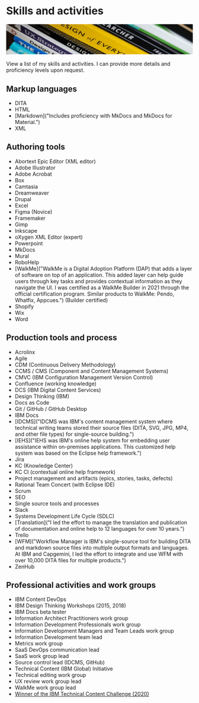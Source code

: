 # Skills and activities

![Skills](images/banner-skills.jpg)

View a list of my skills and activities. I can provide more details and proficiency levels upon request.

## Markup languages

* DITA
* HTML
* [Markdown]("Includes proficiency with MkDocs and MkDocs for Material.")
* XML

## Authoring tools

* Abortext Epic Editor (XML editor)
* Adobe Illustrator
* Adobe Acrobat
* Box
* Camtasia
* Dreamweaver
* Drupal
* Excel
* Figma (Novice)
* Framemaker
* Gimp
* Inkscape
* oXygen XML Editor (expert)
* Powerpoint
* MkDocs
* Mural
* RoboHelp
* [WalkMe]("WalkMe is a Digital Adoption Platform (DAP) that adds a layer of software on top of an application. This added layer can help guide users through key tasks and provides contextual information as they navigate the UI. I was certified as a WalkMe Builder in 2021 through the official certification program. Similar products to WalkMe: Pendo, Whatfix, Appcues.") (Builder certified)
* Shopify
* Wix
* Word

## Production tools and process

* Acrolinx
* Agile
* CDM (Continuous Delivery Methodology)
* CCMS / CMS (Component and Content Management Systems)
* CMVC (IBM Configuration Management Version Control)
* Confluence (working knowledge)
* DCS (IBM Digital Content Services)
* Design Thinking (IBM)
* Docs as Code
* Git / GitHub / GitHub Desktop
* IBM Docs
* [IDCMS]("IDCMS was IBM's content management system where technical writing teams stored their source files (DITA, SVG, JPG, MP4, and other file types) for single-source building.")
* [IEHS]("IEHS was IBM's online help system for embedding user assistance within on-premises applications. This customized help system was based on the Eclipse help framework.")
* Jira
* KC (Knowledge Center)
* KC CI (contextual online help framework)
* Project management and artifacts (epics, stories, tasks, defects)
* Rational Team Concert (with Eclipse IDE)
* Scrum
* SEO
* Single source tools and processes
* Slack
* Systems Development Life Cycle (SDLC)
* [Translation]("I led the effort to manage the translation and publication of documentation and online help to 12 languages for over 10 years.")
* Trello
* [WFM]("Workflow Manager is IBM's single-source tool for building DITA and markdown source files into multiple output formats and languages. At IBM and Capgemini, I led the effort to integrate and use WFM with over 10,000 DITA files for multiple products.")
* ZenHub

## Professional activities and work groups 

* IBM Content DevOps
* IBM Design Thinking Workshops (2015, 2018)
* IBM Docs beta tester
* Information Architect Practitioners work group
* Information Development Professionals work group
* Information Development Managers and Team Leads work group
* Information Development team lead
* Metrics work group
* SaaS DevOps communication lead
* SaaS work group lead
* Source control lead (IDCMS, GitHub)
* Technical Content (IBM Global) Initiative
* Technical editing work group
* UX review work group lead
* WalkMe work group lead
* <a href="../IBM-Storage-Insights-60-seconds-or-less.mp4" target="_blank">Winner of the IBM Technical Content Challenge \(2020)</a>
